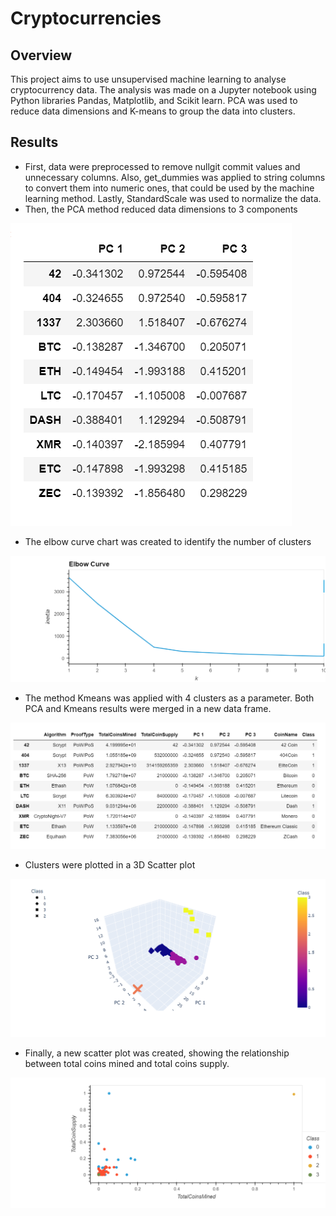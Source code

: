 # Cryptocurrencies

## Overview

This project aims to use unsupervised machine learning to analyse cryptocurrency data. The analysis was made on a Jupyter notebook using Python libraries Pandas, Matplotlib, and Scikit learn. PCA was used to reduce data dimensions and K-means to group the data into clusters.

## Results

- First, data were preprocessed to remove nullgit commit values and unnecessary columns. Also, get_dummies was applied to string columns to convert them into numeric ones, that could be used by the machine learning method. Lastly, StandardScale was used to normalize the data.
- Then, the PCA method reduced data dimensions to 3 components

![PCA](Resources/PCA.png)

- The elbow curve chart was created to identify the number of clusters

![Elbow](Resources/Elbow.png)

- The method Kmeans was applied with 4 clusters as a parameter. Both PCA and Kmeans results were merged in a new data frame.

![Dataframe](Resources/Kmeans.png)

- Clusters were plotted in a 3D Scatter plot

![3D](Resources/3DScatter.png)

- Finally, a new scatter plot was created, showing the relationship between total coins mined and total coins supply.

![Scatter](Resources/Scatter.png)